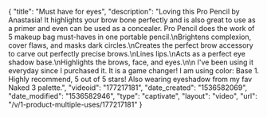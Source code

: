 {
    "title": "Must have for eyes",
    "description": "Loving this Pro Pencil by Anastasia! It highlights your brow bone perfectly and is also great to use as a primer and even can be used as a concealer. Pro Pencil does the work of 5 makeup bag must-haves in one portable pencil.\nBrightens complexion, cover flaws, and masks dark circles.\nCreates the perfect brow accessory to carve out perfectly precise brows.\nLines lips.\nActs as a perfect eye shadow base.\nHighlights the brows, face, and eyes.\n\n I've been using it everyday since I purchased it.  It is a game changer! I am using color: Base 1. Highly recommend, 5 out of 5 stars!  Also wearing eyeshadow from my fav Naked 3 palette.",
    "videoid": "177217181",
    "date_created": "1536582069",
    "date_modified": "1536582946",
    "type": "captivate",
    "layout": "video",
    "url": "\/v\/1-product-multiple-uses\/177217181"
}